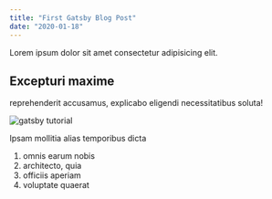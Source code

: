 ```yaml
---
title: "First Gatsby Blog Post"
date: "2020-01-18"
---
```


Lorem ipsum dolor sit amet consectetur adipisicing elit.

## Excepturi maxime

reprehenderit accusamus, explicabo eligendi necessitatibus soluta! 

![gatsby tutorial](../images/gatsby-tutorial.png)


Ipsam mollitia alias temporibus dicta

1. omnis earum nobis
2. architecto, quia
3. officiis aperiam
4. voluptate quaerat
